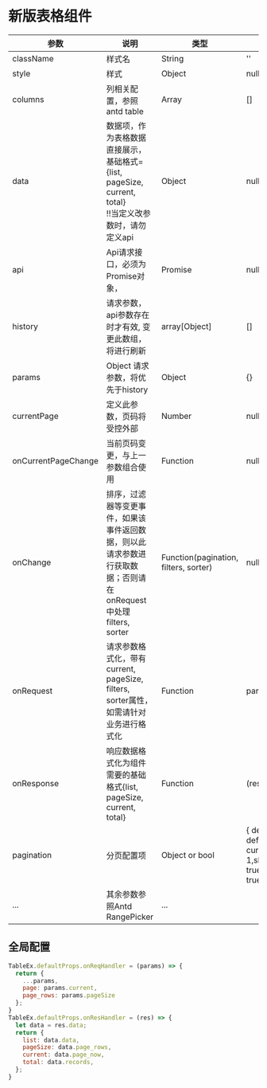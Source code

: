 # 新版表格组件

|参数 | 说明 | 类型 | 默认值   
|  -  |  -   |  -   |   - 
|className |  样式名 | String | ''|
|style | 样式 | Object | null |
|columns | 列相关配置，参照antd table | Array | [] |
|data | 数据项，作为表格数据直接展示，基础格式={list, pageSize, current, total} <br/>!!当定义改参数时，请勿定义api | Object | null |
|api | Api请求接口，必须为Promise对象， | Promise | null|
|history | 请求参数，api参数存在时才有效, 变更此数组，将进行刷新 | array[Object] | [] |
|params | Object 请求参数，将优先于history | Object | {} |
|currentPage | 定义此参数，页码将受控外部 | Number | null |
|onCurrentPageChange | 当前页码变更，与上一参数组合使用 | Function | null |
|onChange | 排序，过滤器等变更事件，如果该事件返回数据，则以此请求参数进行获取数据；否则请在onRequest中处理filters, sorter | Function(pagination, filters, sorter) | null |
|onRequest | 请求参数格式化，带有current, pageSize, filters, sorter属性，如需请针对业务进行格式化 | Function | params => params |
|onResponse |  响应数据格式化为组件需要的基础格式{list, pageSize, current, total} | Function | (res, reqParams) => res |
|pagination | 分页配置项 | Object or bool | { defaultPageSize: 30, defaultCurrent: 1, current: 1,showSizeChanger: true,showQuickJumper: true } |
|... | 其余参数参照Antd RangePicker | ... | 



## 全局配置
```javascript
TableEx.defaultProps.onReqHandler = (params) => {
  return {
    ...params,
    page: params.current,
    page_rows: params.pageSize
  };
}
TableEx.defaultProps.onResHandler = (res) => {
  let data = res.data;
  return {
    list: data.data,
    pageSize: data.page_rows,
    current: data.page_now,
    total: data.records,
  };
}
```